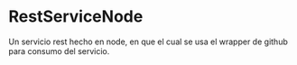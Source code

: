 # RestServiceNode
Un servicio rest hecho en node, en que el cual se usa el wrapper de github para consumo del servicio.
